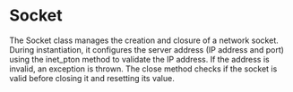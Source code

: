 # Socket

The Socket class manages the creation and closure of a network socket. During instantiation, it configures the server address (IP address and port) using the inet_pton method to validate the IP address. If the address is invalid, an exception is thrown. The close method checks if the socket is valid before closing it and resetting its value.